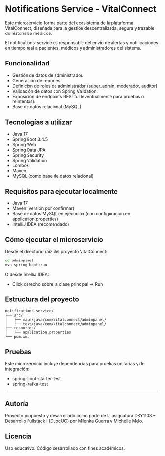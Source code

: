 # Notifications Service - VitalConnect
Este microservicio forma parte del ecosistema de la plataforma VitalConnect, diseñada para la gestión descentralizada, segura y trazable de historiales médicos.

El notifications-service es responsable del envío de alertas y notificaciones en tiempo real a pacientes, médicos y administradores del sistema.

## Funcionalidad
- Gestión de datos de administrador.
- Generación de reportes.
- Definición de roles de administrador (super_admin, moderador, auditor)
- Validación de datos con Spring Validation.
- Exposición de endpoints RESTful (eventualmente para pruebas o reintentos).
- Base de datos relacional (MySQL).

## Tecnologías a utilizar
- Java 17
- Spring Boot 3.4.5
- Spring Web
- Spring Data JPA
- Spring Security
- Spring Validation
- Lombok
- Maven
- MySQL (como base de datos relacional)

## Requisitos para ejecutar localmente
- Java 17
- Maven (versión por confirmar)
- Base de datos MySQL en ejecución (con configuración en application.properties)
- IntelliJ IDEA (recomendado)

## Cómo ejecutar el microservicio
Desde el directorio raíz del proyecto VitalConnect:
```bash
cd adminpanel
mvn spring-boot:run
```

O desde IntelliJ IDEA:
- Click derecho sobre la clase principal → Run

## Estructura del proyecto
```
notifications-service/
├── src/
│   ├── main/java/com/vitalconnect/adminpanel/
│   └── test/java/com/vitalconnect/adminpanel/
├── resources/
│   └── application.properties
└── pom.xml
```

## Pruebas
Este microservicio incluye dependencias para pruebas unitarias y de integración:
- spring-boot-starter-test
- spring-kafka-test

---
## Autoría
Proyecto propuesto y desarrollado como parte de la asignatura DSY1103 – Desarrollo Fullstack I (DuocUC) por Milenka Guerra y Michelle Melo.

## Licencia
Uso educativo. Código desarrollado con fines académicos.
